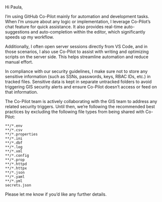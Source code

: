 Hi Paula,

I’m using GitHub Co-Pilot mainly for automation and development tasks. When I’m unsure about any logic or implementation, I leverage Co-Pilot’s chat feature for quick assistance. It also provides real-time auto-suggestions and auto-completion within the editor, which significantly speeds up my workflow.

Additionally, I often open server sessions directly from VS Code, and in those scenarios, I also use Co-Pilot to assist with writing and optimizing scripts on the server side. This helps streamline automation and reduce manual effort.

In compliance with our security guidelines, I make sure not to store any sensitive information (such as SSNs, passwords, keys, RBAC IDs, etc.) in tracked files. Sensitive data is kept in separate untracked folders to avoid triggering GIS security alerts and ensure Co-Pilot doesn’t access or feed on that information.

The Co-Pilot team is actively collaborating with the GIS team to address any related security triggers. Until then, we’re following the recommended best practices by excluding the following file types from being shared with Co-Pilot:

```
**/*.env  
**/*.csv  
**/*.properties  
**/*.ini  
**/*.dbf  
**/*.log  
**/*.xml  
**/*.config  
**/*.prop  
**/*.httpd  
**/*.httpx  
**/*.json  
**/*.yaml  
**/*.yml  
secrets.json
```

Please let me know if you’d like any further details.



